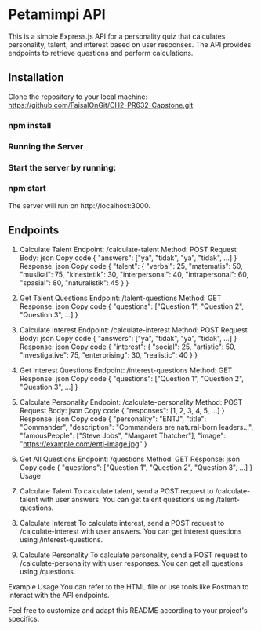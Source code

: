 # Petamimpi API

This is a simple Express.js API for a personality quiz that calculates personality, talent, and interest based on user responses. The API provides endpoints to retrieve questions and perform calculations.

## Installation

Clone the repository to your local machine:
https://github.com/FaisalOnGit/CH2-PR632-Capstone.git

### npm install

### Running the Server

### Start the server by running:

### npm start

The server will run on http://localhost:3000.

## Endpoints

1. Calculate Talent
   Endpoint: /calculate-talent
   Method: POST
   Request Body:
   json
   Copy code
   {
   "answers": ["ya", "tidak", "ya", "tidak", ...]
   }
   Response:
   json
   Copy code
   {
   "talent": {
   "verbal": 25,
   "matematis": 50,
   "musikal": 75,
   "kinestetik": 30,
   "interpersonal": 40,
   "intrapersonal": 60,
   "spasial": 80,
   "naturalistik": 45
   }
   }
2. Get Talent Questions
   Endpoint: /talent-questions
   Method: GET
   Response:
   json
   Copy code
   {
   "questions": ["Question 1", "Question 2", "Question 3", ...]
   }
3. Calculate Interest
   Endpoint: /calculate-interest
   Method: POST
   Request Body:
   json
   Copy code
   {
   "answers": ["ya", "tidak", "ya", "tidak", ...]
   }
   Response:
   json
   Copy code
   {
   "interest": {
   "social": 25,
   "artistic": 50,
   "investigative": 75,
   "enterprising": 30,
   "realistic": 40
   }
   }
4. Get Interest Questions
   Endpoint: /interest-questions
   Method: GET
   Response:
   json
   Copy code
   {
   "questions": ["Question 1", "Question 2", "Question 3", ...]
   }
5. Calculate Personality
   Endpoint: /calculate-personality
   Method: POST
   Request Body:
   json
   Copy code
   {
   "responses": [1, 2, 3, 4, 5, ...]
   }
   Response:
   json
   Copy code
   {
   "personality": "ENTJ",
   "title": "Commander",
   "description": "Commanders are natural-born leaders...",
   "famousPeople": ["Steve Jobs", "Margaret Thatcher"],
   "image": "https://example.com/entj-image.jpg"
   }
6. Get All Questions
   Endpoint: /questions
   Method: GET
   Response:
   json
   Copy code
   {
   "questions": ["Question 1", "Question 2", "Question 3", ...]
   }
   Usage
7. Calculate Talent
   To calculate talent, send a POST request to /calculate-talent with user answers. You can get talent questions using /talent-questions.

8. Calculate Interest
   To calculate interest, send a POST request to /calculate-interest with user answers. You can get interest questions using /interest-questions.

9. Calculate Personality
   To calculate personality, send a POST request to /calculate-personality with user responses. You can get all questions using /questions.

Example Usage
You can refer to the HTML file or use tools like Postman to interact with the API endpoints.

Feel free to customize and adapt this README according to your project's specifics.
